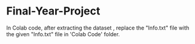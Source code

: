 # Final-Year-Project

In Colab code, after extracting the dataset , replace the "Info.txt" file with the given "Info.txt" file in 'Colab Code' folder.
